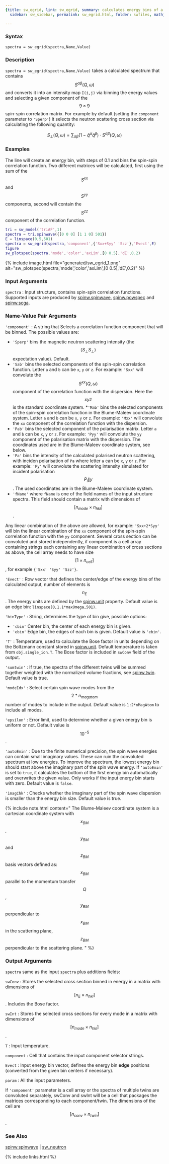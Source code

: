 ```yaml
---
{title: sw_egrid, link: sw_egrid, summary: calculates energy bins of a spectrum, keywords: sample,
  sidebar: sw_sidebar, permalink: sw_egrid.html, folder: swfiles, mathjax: 'true'}

---
```

  
### Syntax
  
`spectra = sw_egrid(spectra,Name,Value)`
  
### Description
  
`spectra = sw_egrid(spectra,Name,Value)` takes a calculated spectrum that
contains $$S^{\alpha\beta}(Q,\omega)$$ and converts it into an intensity
map `I(i,j)` via binning the energy values and selecting a given
component of the $$9\times 9$$ spin-spin correlation matrix. For example by
default (setting the `component` parameter to `'Sperp'`) it selects the
neutron scattering cross section via calculating the following quantity:
 
  $$S_\perp(Q,\omega)=\sum_{\alpha\beta}(1-\hat{q}^\alpha\hat{q}^\beta)\cdot S^{\alpha\beta}(Q,\omega)$$
   
  
### Examples
  
The line will create an energy bin, with steps of 0.1 and bins the
spin-spin correlation function. Two different matrices will be
calculated, first using the sum of the $$S^{xx}$$ and $$S^{yy}$$ components, second
will contain the $$S^{zz}$$ component of the correlation function.
 
```matlab
tri = sw_model('triAF',1)
spectra = tri.spinwave({[0 0 0] [1 1 0] 501})
E = linspace(0,5,501)
spectra = sw_egrid(spectra,'component',{'Sxx+Syy' 'Szz'},'Evect',E)
figure
sw_plotspec(spectra,'mode','color','axLim',[0 0.5],'dE',0.2)
```
 
{% include image.html file="generated/sw_egrid_1.png" alt="sw_plotspec(spectra,'mode','color','axLim',[0 0.5],'dE',0.2)" %}
 
### Input Arguments
  
`spectra`
: Input structure, contains spin-spin correlation functions. Supported
  inputs are produced by [spinw.spinwave](spinw_spinwave.html), [spinw.powspec](spinw_powspec.html) and
  [spinw.scga](spinw_scga.html).
  
### Name-Value Pair Arguments
  
`'component'`
: A string that Selects a correlation function component that will be
  binned. The possible values are:
  * `'Sperp'` bins the magnetic neutron scattering intensity
    (the $$\langle S_\perp S_\perp\rangle$$ expectation value). Default.
  * `'Sab'`   bins the selected components of the spin-spin
              correlation function. Letter `a` and `b` can be `x`,
              `y` or `z`. For example: `'Sxx'` will convolute the
              $$S^{xx}(Q,\omega)$$ component of the correlation function with the
              dispersion. Here the $$xyz$$ is the standard coordinate system.
  *`'Mab'`    bins the selected components of the spin-spin
              correlation function in the Blume-Maleev coordinate system.
              Letter `a` and `b` can be `x`, `y` or `z`. For example:
              `'Mxx'` will convolute the `xx` component of the
              correlation function with the dispersion.
  * `'Pab'`   bins the selected component of the polarisation
              matrix. Letter `a` and `b` can be `x`, `y` or `z`. For
              example: `'Pyy'` will convolute the `yy` component of
              the polarisation matrix with the dispersion. The
              coordinates used are in the Blume-Maleev coordinate
              system, see below.
  * `'Pa'`    bins the intensity of the calculated polarised
              neutron scattering, with inciden polarisation of
              `Pa` where letter `a` can be `x`, `y` or `z`. For example:
              `'Py'` will convolute the scattering intensity
              simulated for incident polarisation $$P_i\|y$$. The
              used coordinates are in the Blume-Maleev coordinate
              system.
  * `'fName'` where `fName` is one of the field names of the input
              structure spectra. This field should contain a
              matrix with dimensions of $$[n_{mode}\times n_{hkl}]$$.
 
  Any linear combination of the above are allowed, for example:
  `'Sxx+2*Syy'` will bin the linear combination of the `xx` component of
  the spin-spin correlation function with the `yy` component.
  Several cross section can be convoluted and stored
  independently, if component is a cell array containing strings
  each containing any linear combination of cross sections as
  above, the cell array needs to have size $$[1\times n_{cell}]$$, for
  example `{'Sxx' 'Syy' 'Szz'}`.
  
`'Evect'`
: Row vector that defines the center/edge of the energy bins of the
  calculated output, number of elements is $$n_E$$. The energy units
  are defined by the [spinw.unit](spinw_unit.html) property. Default
  value is an edge bin: `linspace(0,1.1*maxOmega,501)`.
  
`'binType'`
: String, determines the type of bin give, possible options:
  * `'cbin'`      Center bin, the center of each energy bin is given.
  * `'ebin'`      Edge bin, the edges of each bin is given.
  Default value is `'ebin'`.
  
`'T'`
: Temperature, used to calculate the Bose factor in units
  depending on the Boltzmann constant stored in [spinw.unit](spinw_unit.html). Default
  temperature is taken from `obj.single_ion.T`. The Bose factor is
  included in `swConv` field of the output.
  
`'sumtwin'`
: If true, the spectra of the different twins will be summed
  together weighted with the normalized volume fractions, see
  [spinw.twin](spinw_twin.html). Default value is true.
  
`'modeIdx'`
: Select certain spin wave modes from the $$2*n_{magatom}$$ number of
  modes to include in the output. Default value is `1:2*nMagAtom` to
  include all modes.
  
`'epsilon'`
: Error limit, used to determine whether a given energy bin is
  uniform or not. Default value is $$10^{-5}$$.
  
`'autoEmin'`
: Due to the finite numerical precision, the spin wave energies
  can contain small imaginary values. These can ruin the
  convoluted spectrum at low energies. To improve the spectrum,
  the lowest energy bin should start above the imaginary part of
  the spin wave energy. If `'autoEmin'` is set to `true`, it
  calculates the bottom of the first energy bin automatically and
  overwrites the given value. Only works if the input energy bin
  starts with zero. Default value is `false`.
  
`'imagChk'`
: Checks whether the imaginary part of the spin wave dispersion is
  smaller than the energy bin size. Default value is true.
  
{% include note.html content=" The Blume-Maleev coordinate system is a cartesian coordinate
system with $$x_{BM}$$, $$y_{BM}$$ and $$z_{BM}$$ basis vectors defined as:
<br> $$x_{BM}$$    parallel to the momentum transfer $$Q$$,
<br> $$y_{BM}$$    perpendicular to $$x_{BM}$$ in the scattering plane,
<br> $$z_{BM}$$    perpendicular to the scattering plane.
" %}
  
### Output Arguments
  
`spectra` same as the input `spectra` plus additions fields:
  
`swConv`
: Stores the selected cross section binned in energy in a matrix with
  dimensions of $$[n_E\times n_{hkl}]$$. Includes the Bose factor.
  
`swInt`
: Stores the selected cross sections for every mode in a matrix with
  dimensions of $$[n_{mode}\times n_{hkl}]$$.
  
`T`
: Input temperature.
  
`component`
: Cell that contains the input component selector strings.
  
`Evect`
: Input energy bin vector, defines the energy bin **edge** positions
  (converted from the given bin centers if necessary).
  
`param`
: All the input parameters.
 
If `'component'` parameter is a cell array or the spectra of multiple
twins are convoluted separately, swConv and swInt will be a cell that
packages the matrices corresponding to each component/twin. The
dimensions of the cell are $$[n_{conv}\times n_{twin}]$$.
  
### See Also
  
[spinw.spinwave](spinw_spinwave.html) \| [sw_neutron](sw_neutron.html)
 

{% include links.html %}
